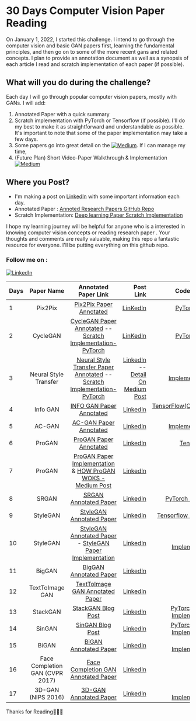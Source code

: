 # 30 Days Computer Vision Paper Reading


On January 1, 2022, I started this challenge. I intend to go through the computer vision and basic GAN papers first, learning the fundamental principles, and then go on to some of the more recent gans and related concepts. I plan to provide an annotation document as well as a synopsis of each article I read and scratch implementation of each paper (if possible).

## What will you do during the challenge?
Each day I will go through popular computer vision papers, mostly with GANs. I will add:
1. Annotated Paper with a quick summary
2. Scratch implementation with PyTorch or Tensorflow (if possible). I'll do my best to make it as straightforward and understandable as possible. It's important to note that some of the paper implementation may take a few days.
3. Some papers go into great detail on  the [![Medium](https://badges.aleen42.com/src/medium.svg?style=for-the-badge&logo=linkedin&logoColor=white)](https://susant.medium.com/). If I can manage my time,
4. (Future Plan) Short Video-Paper Walkthrough & Implementation [![Medium](https://badges.aleen42.com/src/youtube.svg)]()


## Where you Post?
* I'm making a post on [LinkedIn](https://www.linkedin.com/in/susan-gautam/) with some important information each day. 
* Annotated Paper : [Annoted Research Papers GitHub Repo](https://github.com/sushant097/annotated_research_papers/blob/master)
* Scratch Implementation: [Deep learning Paper Scratch Implementation](https://github.com/sushant097/Deep-Learning-Paper-Scratch-Implementation/tree/master/)

I hope my learning journey will be helpful for anyone who is a interested in knowing computer vision concepts or reading research paper . Your thoughts and comments are really valuable, making this repo a fantastic resource for everyone. I'll be putting everything on this github repo.

<h3>Follow me on :</h3>  

[![LinkedIn](https://img.shields.io/badge/linkedin-%230077B5.svg?style=for-the-badge&logo=linkedin&logoColor=white)](https://www.linkedin.com/in/susan-gautam/)


| Days | Paper Name | Annotated Paper Link| Post Link | Code(Others)
| :------------ |:---------------------:| :----------------:| --------: | -------:|
| 1      | Pix2Pix | [Pix2Pix Paper Annotated](https://github.com/sushant097/annotated_research_papers/blob/master/GANs/pix2pix-2018.pdf)|[LinKedIn](https://www.linkedin.com/posts/susan-gautam_learning-computervision-deeplearning-activity-6883067700529238016-iSLy) |[PyTorch Code](https://github.com/junyanz/pytorch-CycleGAN-and-pix2pix) |
| 2   | CycleGAN | [CycleGAN Paper Annotated](https://github.com/sushant097/annotated_research_papers/blob/master/GANs/cycleGAN-2017.pdf) -- [Scratch Implementation-PyTorch](https://github.com/sushant097/Deep-Learning-Paper-Scratch-Implementation/tree/master/GANs/cycleGan) | [LinKedIn](https://www.linkedin.com/posts/susan-gautam_comment-cyclegan-github-activity-6883419831262158848-XCJ2) | [PyTorch Code](https://github.com/junyanz/pytorch-CycleGAN-and-pix2pix) |
|3    | Neural Style Transfer | [Neural Style Transfer Paper Annotated](https://github.com/sushant097/annotated_research_papers/blob/master/GANs/NeuralStyleTransfer-2015.pdf) -- [Scratch Implementation-PyTorch](https://github.com/sushant097/Neural-Style-Transfer-Implementation) | [LinkedIn](https://www.linkedin.com/posts/susan-gautam_neural-style-transfer-summary-activity-6883708917336154112-ytnM) -- [Detail On Medium Post](https://susant.medium.com/basic-intuition-on-neural-style-transfer-idea-c5ac179d1530) |  [Implementations](https://paperswithcode.com/paper/a-neural-algorithm-of-artistic-style#code) |
|4    | Info GAN | [INFO GAN Paper Annotated](https://github.com/sushant097/annotated_research_papers/blob/master/GANs/InfoGAN-2016.pdf) | [LinkedIn](https://www.linkedin.com/posts/susan-gautam_github-computervision-deeplearning-activity-6884073364915396608-UAch) |  [TensorFlow(Outdated)](https://github.com/openai/InfoGAN) [PyTorch](https://github.com/Natsu6767/InfoGAN-PyTorch)|
|5    | AC-GAN | [AC-GAN Paper Annotated](https://github.com/sushant097/annotated_research_papers/blob/master/GANs/ACGAN-2016.pdf) | [LinkedIn](https://www.linkedin.com/posts/susan-gautam_ac-gan-summary-activity-6884423970368704512-yWlj) |  [Implementations](https://paperswithcode.com/paper/conditional-image-synthesis-with-auxiliary) |
|6    | ProGAN | [ProGAN Paper Annotated](https://github.com/sushant097/annotated_research_papers/blob/master/GANs/PGGAN-2017.pdf) | [LinkedIn](https://www.linkedin.com/posts/susan-gautam_progressive-gan-research-paper-summary-activity-6884817109763928064-0GqO) |  [Tensorflow2](https://github.com/tkarras/progressive_growing_of_gans) |
|7    | ProGAN | [ProGAN Paper Implementation](https://github.com/sushant097/Deep-Learning-Paper-Scratch-Implementation/tree/master/GANs/ProGAN) & [HOW ProGAN WOKS - Medium Post](https://susant.medium.com/how-progan-woks-20c7069d2a56) | [LinkedIn](https://www.linkedin.com/posts/susan-gautam_how-progan-woks-activity-6885236633663348737-VdMQ) |  [PyTorch](https://github.com/sushant097/Deep-Learning-Paper-Scratch-Implementation/tree/master/GANs/ProGAN) |
|8    | SRGAN | [SRGAN Annotated Paper](https://github.com/sushant097/annotated_research_papers/blob/master/GANs/SRGAN-2017.pdf) | [LinkedIn](https://www.linkedin.com/posts/susan-gautam_photo-realistic-single-image-super-resolution-activity-6885539780248137728-6ma7) | [PyTorch - Official](https://github.com/leftthomas/SRGAN) |
|9    | StyleGAN | [StyleGAN Annotated Paper](https://github.com/sushant097/annotated_research_papers/blob/master/GANs/StyleGAN-2018.pdf) | [LinkedIn](https://www.linkedin.com/posts/susan-gautam_stylegan-paper-summary-activity-6885966982915739648-S-mg) | [Tensorflow - Official](https://github.com/NVlabs/stylegan) |
|10    | StyleGAN | [StyleGAN Annotated Paper](https://github.com/sushant097/annotated_research_papers/blob/master/GANs/StyleGAN-2018.pdf) - [StyleGAN Paper Implementation](https://github.com/sushant097/Deep-Learning-Paper-Scratch-Implementation/tree/master/GANs/StyleGAN) | [LinkedIn](https://www.linkedin.com/posts/susan-gautam_computervision-deeplearning-research-activity-6886339394068987904-YP9k) | [Simple Implementation](https://github.com/sushant097/Deep-Learning-Paper-Scratch-Implementation/tree/master/GANs/StyleGAN) |
|11    | BigGAN | [BigGAN Annotated Paper](https://github.com/sushant097/annotated_research_papers/blob/master/GANs/BigGAN-2018.pdf) | [LinkedIn](https://www.linkedin.com/posts/susan-gautam_biggan-paper-summary-activity-6886645530248802304-J-0F) | [PyTorch](https://github.com/ajbrock/BigGAN-PyTorch) |
|12    | TextToImage GAN | [TextToImage GAN Annotated Paper](https://github.com/sushant097/annotated_research_papers/blob/master/GANs/TextToImageGAN-2016.pdf) | [LinkedIn](https://www.linkedin.com/posts/susan-gautam_texttoimage-gan-summary-activity-6887043904319975424-1mxr) | [PyTorch](https://github.com/aelnouby/Text-to-Image-Synthesis) |
|13    | StackGAN | [StackGAN Blog Post](https://susant.medium.com/a-simple-explanation-of-stackgan-af1ebf310d0f) | [LinkedIn](https://www.linkedin.com/posts/susan-gautam_a-simple-and-intuitive-explanation-of-stackgan-activity-6887436210621554688-3Xat) | [PyTorch Official Implementation](https://github.com/hanzhanggit/StackGAN) |
|14    | SinGAN | [SinGAN Blog Post](https://susant.medium.com/hidden-secret-behind-singan-that-won-the-iccv-2019-best-paper-award-2a4a7607a539) | [LinkedIn](https://www.linkedin.com/posts/susan-gautam_hidden-secret-behind-singan-that-won-the-activity-6887786507533381633-qJ_X) | [PyTorch Official Implementation](https://github.com/tamarott/SinGAN) |
|15    | BiGAN | [BiGAN Annotated Paper](https://github.com/sushant097/annotated_research_papers/blob/master/GANs/BiGAN-2017.pdf) | [LinkedIn](https://www.linkedin.com/posts/susan-gautam_bigan-paper-summary-activity-6888100102385364992-0Ani) | [Official Implementation](https://github.com/jeffdonahue/bigan) |
|16    | Face Completion GAN (CVPR 2017) | [Face Completion GAN Annotated Paper](https://github.com/sushant097/annotated_research_papers/blob/master/GANs/GenerativeFaceCompletion-2017.pdf) | [LinkedIn](https://www.linkedin.com/posts/susan-gautam_summary-of-generative-face-completion-gan-activity-6888459784941641728-Lymj) | -- |
|17   | 3D-GAN (NIPS 2016) | [3D-GAN Annotated Paper](https://github.com/sushant097/annotated_research_papers/blob/master/GANs/3DGAN-2016.pdf) | [LinkedIn](https://www.linkedin.com/posts/susan-gautam_3d-gan-one-page-summary-activity-6888849471942344704-mtj3) | [PyTorch Implementation](https://github.com/black0017/3D-GAN-pytorch)|


Thanks for Reading🎉🎉🎉

